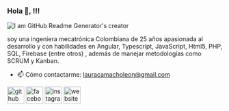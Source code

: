 ### Hola 👋, !!!

![I am GitHub Readme Generator's creator](https://user-images.githubusercontent.com/79730484/131279610-97478f01-fe76-4e8d-863e-2c2b81b409f5.PNG)

soy una ingeniera mecatrónica Colombiana de 25 años apasionada al desarrollo y con habilidades en Angular, Typescript, JavaScript, Html5, PHP, SQL, Firebase (entre otros) , además de manejar metodologías como SCRUM y Kanban.

- 📫 Cómo contactarme: lauracamacholeon@gmail.com 


[<img src='https://cdn.jsdelivr.net/npm/simple-icons@3.0.1/icons/github.svg' alt='github' height='40'>](https://github.com/lauracamacholeon)  [<img src='https://cdn.jsdelivr.net/npm/simple-icons@3.0.1/icons/facebook.svg' alt='facebook' height='40'>](https://www.facebook.com/laura.camacholeon.3)  [<img src='https://cdn.jsdelivr.net/npm/simple-icons@3.0.1/icons/instagram.svg' alt='instagram' height='40'>](https://www.instagram.com/lauracamacholeon/)  [<img src='https://cdn.jsdelivr.net/npm/simple-icons@3.0.1/icons/icloud.svg' alt='website' height='40'>](https://lauracamacho.netlify.app/)  









